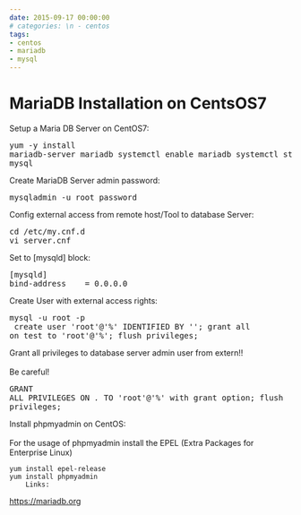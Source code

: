 ```yaml
--- 
date: 2015-09-17 00:00:00
# categories: \n - centos
tags: 
- centos
- mariadb
- mysql
---
```

# MariaDB Installation on CentsOS7

Setup a Maria DB Server on CentOS7:
    <pre>yum -y install mariadb-server mariadb
systemctl enable mariadb
systemctl status mariadb
mysql</pre>
    Create MariaDB Server admin password:
<pre>mysqladmin -u root password <PASSWORD></pre>
Config external access from remote host/Tool to database Server:
<pre>cd /etc/my.cnf.d
vi server.cnf</pre>       
Set to [mysqld] block:
<pre>[mysqld]
bind-address    = 0.0.0.0</pre>
        
Create User with external access rights:
    <pre>mysql -u root -p <PASSWORD>
create user 'root'@'%' IDENTIFIED BY '<PASSWORD>';
grant all on test to 'root'@'%';
flush privileges;</pre>
        Grant all privileges to database server admin user from extern!!<br><br>
        Be careful!
        <pre>GRANT ALL PRIVILEGES ON *.* TO 'root'@'%' with grant option;
flush privileges;</pre>

Install phpmyadmin on CentOS:<br><br>
For the usage of phpmyadmin install the EPEL (Extra Packages for Enterprise Linux)

    yum install epel-release
    yum install phpmyadmin
        Links:
   <a href="https://mariadb.org">https://mariadb.org

